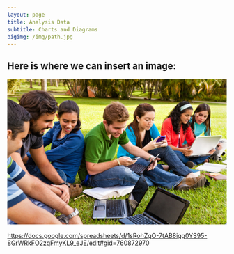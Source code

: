 ```yaml
---
layout: page
title: Analysis Data
subtitle: Charts and Diagrams
bigimg: /img/path.jpg
---
```


## Here is where we can insert an image:

![Smartphone Use Survey logo](/img/921581361.jpeg)


https://docs.google.com/spreadsheets/d/1sRohZgO-7tAB8igg0YS95-8GrWRkFO2zqFmyKL9_eJE/edit#gid=760872970
